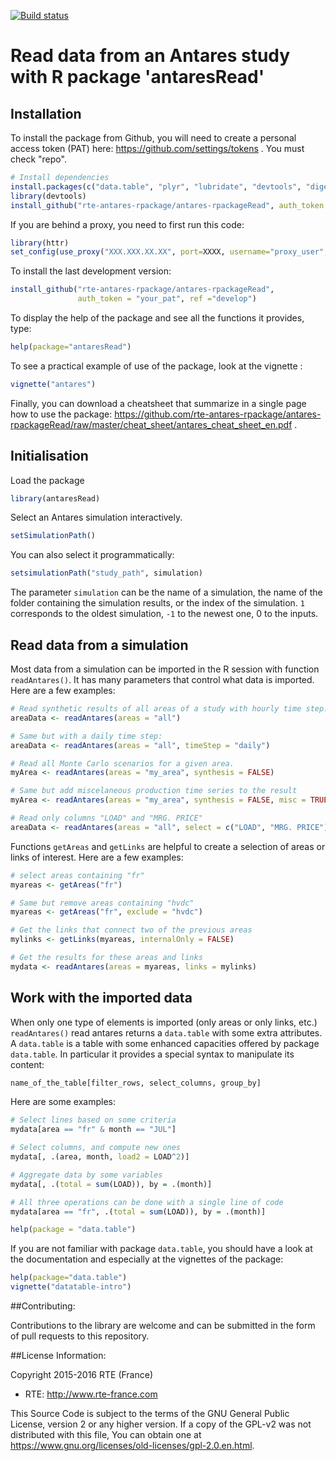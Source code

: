 [![Build status](https://ci.appveyor.com/api/projects/status/4xo13npbnexxfrvs/branch/master?svg=true)](https://ci.appveyor.com/project/rte-antares-rpackage/antares-rpackageread/branch/master)

# Read data from an Antares study with R package 'antaresRead'


## Installation

To install the package from Github, you will need to create a personal access token (PAT) here: https://github.com/settings/tokens . You must check "repo".

```r
# Install dependencies
install.packages(c("data.table", "plyr", "lubridate", "devtools", "digest"))
library(devtools)
install_github("rte-antares-rpackage/antares-rpackageRead", auth_token = "your_pat")
```

If you are behind a proxy, you need to first run this code:
```r
library(httr)
set_config(use_proxy("XXX.XXX.XX.XX", port=XXXX, username="proxy_user", password="passwd"))
```

To install the last development version:
```r
install_github("rte-antares-rpackage/antares-rpackageRead", 
               auth_token = "your_pat", ref ="develop")
```

To display the help of the package and see all the functions it provides, type:
```r 
help(package="antaresRead")
```

To see a practical example of use of the package, look at the vignette :
```r
vignette("antares")
```

Finally, you can download a cheatsheet that summarize in a single page how to use the package: https://github.com/rte-antares-rpackage/antares-rpackageRead/raw/master/cheat_sheet/antares_cheat_sheet_en.pdf .


## Initialisation

Load the package

```r
library(antaresRead)
```

Select an Antares simulation interactively.

```r
setSimulationPath()
```

You can also select it programmatically:

```r
setsimulationPath("study_path", simulation)
```

The parameter `simulation` can be the name of a simulation, the name of the folder containing the simulation results, or the index of the simulation. `1` corresponds to the oldest simulation, `-1` to the newest one, 0 to the inputs.


## Read data from a simulation

Most data from a simulation can be imported in the R session with function `readAntares()`. It has many parameters that control what data is imported. Here are a few examples: 

```r
# Read synthetic results of all areas of a study with hourly time step.
areaData <- readAntares(areas = "all")

# Same but with a daily time step:
areaData <- readAntares(areas = "all", timeStep = "daily")

# Read all Monte Carlo scenarios for a given area.
myArea <- readAntares(areas = "my_area", synthesis = FALSE)

# Same but add miscelaneous production time series to the result 
myArea <- readAntares(areas = "my_area", synthesis = FALSE, misc = TRUE)

# Read only columns "LOAD" and "MRG. PRICE"
areaData <- readAntares(areas = "all", select = c("LOAD", "MRG. PRICE"))
```

Functions `getAreas` and `getLinks` are helpful to create a selection of areas or links of interest. Here are a few examples:

```r
# select areas containing "fr"
myareas <- getAreas("fr")

# Same but remove areas containing "hvdc"
myareas <- getAreas("fr", exclude = "hvdc")

# Get the links that connect two of the previous areas
mylinks <- getLinks(myareas, internalOnly = FALSE)

# Get the results for these areas and links
mydata <- readAntares(areas = myareas, links = mylinks)
```

## Work with the imported data

When only one type of elements is imported (only areas or only links, etc.) `readAntares()` read antares returns a `data.table` with some extra attributes. A `data.table` is a table with some enhanced capacities offered by package `data.table`. In particular it provides a special syntax to manipulate its content:

```r
name_of_the_table[filter_rows, select_columns, group_by]
```

Here are some examples:

```r
# Select lines based on some criteria
mydata[area == "fr" & month == "JUL"]

# Select columns, and compute new ones
mydata[, .(area, month, load2 = LOAD^2)]

# Aggregate data by some variables
mydata[, .(total = sum(LOAD)), by = .(month)]

# All three operations can be done with a single line of code
mydata[area == "fr", .(total = sum(LOAD)), by = .(month)]

help(package = "data.table")
```

If you are not familiar with package `data.table`, you should have a look at the documentation and especially at the vignettes of the package:

```r
help(package="data.table")
vignette("datatable-intro")
```
##Contributing:

Contributions to the library are welcome and can be submitted in the form of pull requests to this repository.

##License Information:

Copyright 2015-2016 RTE (France)

* RTE: http://www.rte-france.com

This Source Code is subject to the terms of the GNU General Public License, version 2 or any higher version. If a copy of the GPL-v2 was not distributed with this file, You can obtain one at https://www.gnu.org/licenses/old-licenses/gpl-2.0.en.html.
